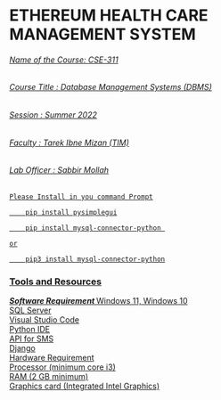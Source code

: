 # ETHEREUM HEALTH CARE MANAGEMENT SYSTEM <u>
###### Name of the Course: CSE-311
###### Course Title      : Database Management Systems (DBMS) </br>
###### Session           : Summer 2022
###### Faculty           : Tarek Ibne Mizan (TIM)
###### Lab Officer       : Sabbir Mollah

`Please Install in you command Prompt`
```
    pip install pysimplegui
```
```
    pip install mysql-connector-python 
```
`or`
```
    pip3 install mysql-connector-python
```

### Tools and Resources  
<u><i><b> Software Requirement </b></i></u>
Windows 11, Windows 10  
SQL Server  
Visual Studio Code  
Python IDE  
API for SMS  
Django  
Hardware Requirement  
Processor (minimum core i3)  
RAM (2 GB minimum)  
Graphics card (Integrated Intel Graphics)  
